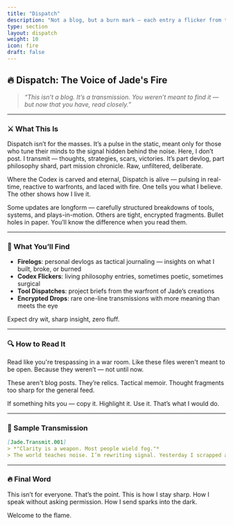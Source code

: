 ```yaml
---
title: "Dispatch"
description: "Not a blog, but a burn mark — each entry a flicker from the warfront of thought and fire."
type: section
layout: dispatch
weight: 10
icon: fire
draft: false
---
```


## 🔥 Dispatch: The Voice of Jade's Fire

> *“This isn’t a blog. It’s a transmission. You weren’t meant to find it — but now that you have, read closely.”*

---

### ⚔️ What This Is

Dispatch isn’t for the masses. It’s a pulse in the static, meant only for those who tune their minds to the signal hidden behind the noise. Here, I don’t post. I transmit — thoughts, strategies, scars, victories. It’s part devlog, part philosophy shard, part mission chronicle. Raw, unfiltered, deliberate.

Where the Codex is carved and eternal, Dispatch is alive — pulsing in real-time, reactive to warfronts, and laced with fire. One tells you what I believe. The other shows how I live it.

Some updates are longform — carefully structured breakdowns of tools, systems, and plays-in-motion. Others are tight, encrypted fragments. Bullet holes in paper. You’ll know the difference when you read them.

---

### 🧠 What You’ll Find

* **Firelogs**: personal devlogs as tactical journaling — insights on what I built, broke, or burned
* **Codex Flickers**: living philosophy entries, sometimes poetic, sometimes surgical
* **Tool Dispatches**: project briefs from the warfront of Jade’s creations
* **Encrypted Drops**: rare one-line transmissions with more meaning than meets the eye

Expect dry wit, sharp insight, zero fluff.

---

### 🔍 How to Read It

Read like you're trespassing in a war room. Like these files weren't meant to be open. Because they weren’t — not until now.

These aren't blog posts. They’re relics. Tactical memoir. Thought fragments too sharp for the general feed.

If something hits you — copy it. Highlight it. Use it. That’s what I would do.

---

### 📡 Sample Transmission

```markdown
[Jade.Transmit.001]  
> *"Clarity is a weapon. Most people wield fog."*  
> The world teaches noise. I’m rewriting signal. Yesterday I scrapped an entire framework I loved — because it started loving itself too much. Attachment is a leash. Purpose is the blade.
```

---

### 🔥 Final Word

This isn’t for everyone. That’s the point. This is how I stay sharp. How I speak without asking permission. How I send sparks into the dark.

Welcome to the flame.
